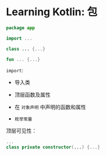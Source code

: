 # Learning Kotlin: 包


```kotlin
package app

import ...

class ... {...}

fun ... {...}
```



`import`:

* 导入类

* 顶层函数及属性

* 在 `对象声明` 中声明的函数和属性

* `枚举常量`

   

顶层可见性：

```kotlin
...
class private constructor(...) {...}
```

